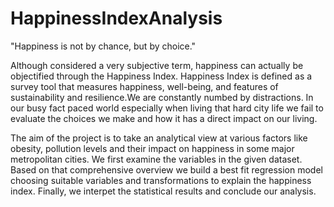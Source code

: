# HappinessIndexAnalysis

"Happiness is not by chance, but by choice." 

Although considered a very subjective term, happiness can actually be objectified through the Happiness Index. Happiness Index is defined as a survey tool that measures happiness, well-being, and features of sustainability and resilience.We are constantly numbed by distractions. In our busy fact paced world especially when living that hard city life we fail to evaluate the choices we make and how it has a direct impact on our living.

The aim of the project is to take an analytical view at various factors like obesity, pollution levels and their impact on happiness in some major metropolitan cities. We first examine the variables in the given dataset. Based on that comprehensive overview we build a best fit regression model choosing suitable variables and transformations to explain the happiness index. Finally, we interpet the statistical results and conclude our analysis.
